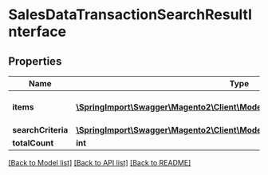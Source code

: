 # SalesDataTransactionSearchResultInterface

## Properties
Name | Type | Description | Notes
------------ | ------------- | ------------- | -------------
**items** | [**\SpringImport\Swagger\Magento2\Client\Model\SalesDataTransactionInterface[]**](SalesDataTransactionInterface.md) | Array of collection items. | 
**searchCriteria** | [**\SpringImport\Swagger\Magento2\Client\Model\FrameworkSearchCriteriaInterface**](FrameworkSearchCriteriaInterface.md) |  | 
**totalCount** | **int** | Total count. | 

[[Back to Model list]](../README.md#documentation-for-models) [[Back to API list]](../README.md#documentation-for-api-endpoints) [[Back to README]](../README.md)


